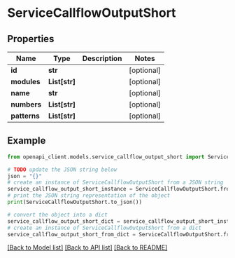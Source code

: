 # ServiceCallflowOutputShort


## Properties

Name | Type | Description | Notes
------------ | ------------- | ------------- | -------------
**id** | **str** |  | [optional] 
**modules** | **List[str]** |  | [optional] 
**name** | **str** |  | [optional] 
**numbers** | **List[str]** |  | [optional] 
**patterns** | **List[str]** |  | [optional] 

## Example

```python
from openapi_client.models.service_callflow_output_short import ServiceCallflowOutputShort

# TODO update the JSON string below
json = "{}"
# create an instance of ServiceCallflowOutputShort from a JSON string
service_callflow_output_short_instance = ServiceCallflowOutputShort.from_json(json)
# print the JSON string representation of the object
print(ServiceCallflowOutputShort.to_json())

# convert the object into a dict
service_callflow_output_short_dict = service_callflow_output_short_instance.to_dict()
# create an instance of ServiceCallflowOutputShort from a dict
service_callflow_output_short_from_dict = ServiceCallflowOutputShort.from_dict(service_callflow_output_short_dict)
```
[[Back to Model list]](../README.md#documentation-for-models) [[Back to API list]](../README.md#documentation-for-api-endpoints) [[Back to README]](../README.md)


